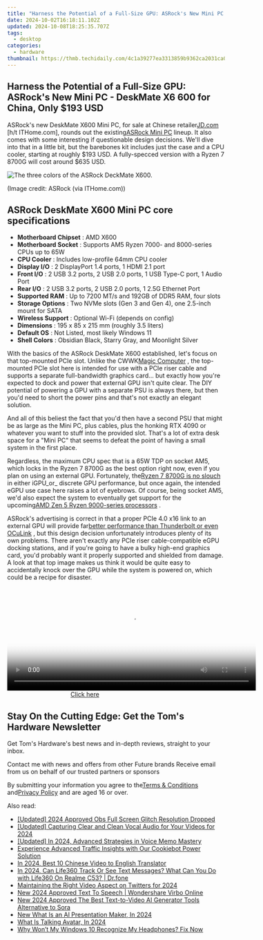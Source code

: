 ```yaml
---
title: "Harness the Potential of a Full-Size GPU: ASRock's New Mini PC - DeskMate X6 600 for China, Only $193 USD"
date: 2024-10-02T16:18:11.102Z
updated: 2024-10-08T18:25:35.707Z
tags:
  - desktop
categories:
  - hardware
thumbnail: https://thmb.techidaily.com/4c1a39277ea3313859b9362ca2031ca0eab790234cc40f347849f915f7ea8138.jpg
---
```


## Harness the Potential of a Full-Size GPU: ASRock's New Mini PC - DeskMate X6 600 for China, Only $193 USD

ASRock's new DeskMate X600 Mini PC, for sale at Chinese retailer[JD.com](https://item.jd.com/10105785234275.html) \[h/t ITHome.com\], rounds out the existing[ASRock Mini PC](https://www.tomshardware.com/desktops/mini-pcs/asrocks-amd-ryzen-powered-deskmini-x600-set-for-may-24-overseas-launch) lineup. It also comes with some interesting if questionable design decisions. We'll dive into that in a little bit, but the barebones kit includes just the case and a CPU cooler, starting at roughly $193 USD. A fully-specced version with a Ryzen 7 8700G will cost around $635 USD.

![The three colors of the ASRock DeckMate X600.](https://cdn.mos.cms.futurecdn.net/QjZwG9ogXk5eVbEARLkvGH-320-80.png)

 (Image credit: ASRock (via ITHome.com))

## ASRock DeskMate X600 Mini PC core specifications

* **Motherboard Chipset** : AMD X600
* **Motherboard Socket** : Supports AM5 Ryzen 7000- and 8000-series CPUs up to 65W
* **CPU Cooler** : Includes low-profile 64mm CPU cooler
* **Display I/O** : 2 DisplayPort 1.4 ports, 1 HDMI 2.1 port
* **Front I/O** : 2 USB 3.2 ports, 2 USB 2.0 ports, 1 USB Type-C port, 1 Audio Port
* **Rear I/O** : 2 USB 3.2 ports, 2 USB 2.0 ports, 1 2.5G Ethernet Port
* **Supported RAM** : Up to 7200 MT/s and 192GB of DDR5 RAM, four slots
* **Storage Options** : Two NVMe slots (Gen 3 and Gen 4), one 2.5-inch mount for SATA
* **Wireless Support** : Optional Wi-Fi (depends on config)
* **Dimensions** : 195 x 85 x 215 mm (roughly 3.5 liters)
* **Default OS** : Not Listed, most likely Windows 11
* **Shell Colors** : Obsidian Black, Starry Gray, and Moonlight Silver

 With the basics of the ASRock DeskMate X600 established, let's focus on that top-mounted PCIe slot. Unlike the CWWK[Magic Computer](https://www.tomshardware.com/desktops/mini-pcs/chinese-mini-pc-offers-external-pcie-slot-and-an-interesting-inverted-u-form-factor) , the top-mounted PCIe slot here is intended for use with a PCIe riser cable and supports a separate full-bandwidth graphics card... but exactly how you're expected to dock and power that external GPU isn't quite clear. The DIY potential of powering a GPU with a separate PSU is always there, but then you'd need to short the power pins and that's not exactly an elegant solution.  
  
 And all of this beliest the fact that you'd then have a second PSU that might be as large as the Mini PC, plus cables, plus the honking RTX 4090 or whatever you want to stuff into the provided slot. That's a lot of extra desk space for a "Mini PC" that seems to defeat the point of having a small system in the first place.  
  
 Regardless, the maximum CPU spec that is a 65W TDP on socket AM5, which locks in the Ryzen 7 8700G as the best option right now, even if you plan on using an external GPU. Fortunately, the[Ryzen 7 8700G is no slouch](https://www.tomshardware.com/pc-components/cpus/amd-ryzen-7-8700g-cpu-review/4) in either iGPU_or_ discrete GPU performance, but once again, the intended eGPU use case here raises a lot of eyebrows. Of course, being socket AM5, we'd also expect the system to eventually get support for the upcoming[AMD Zen 5 Ryzen 9000-series processors](https://www.tomshardware.com/pc-components/cpus/amd-announces-zen-5-ryzen-9000-processors-launches-in-july-four-new-ryzen-9-7-and-5-processors-with-a-16-ipc-improvement) .  
  
 ASRock's advertising is correct in that a proper PCIe 4.0 x16 link to an external GPU will provide far[better performance than Thunderbolt or even OCuLink](https://www.tomshardware.com/news/gpd-win-max-2-egpu-benchmarks) , but this design decision unfortunately introduces plenty of its own problems. There aren't exactly any PCIe riser cable-compatible eGPU docking stations, and if you're going to have a bulky high-end graphics card, you'd probably want it properly supported and shielded from damage. A look at that top image makes us think it would be quite easy to accidentally knock over the GPU while the system is powered on, which could be a recipe for disaster.

<!-- affiliate ads begin -->
<span id="1982596">
					<video width="576" height="240" style="cursor:pointer"
           poster="//a.impactradius-go.com/display-clicktoplayimage/1982596.png"
           onclick="if(!this.playClicked){this.play();this.setAttribute('controls',true);this.playClicked=true;}">
	   <source src="//a.impactradius-go.com/display-ad/22993-1982596">
	   <img src="//a.impactradius-go.com/display-clicktoplayimage/1982596.png" style="border: none; height: 100%; width: 100%; object-fit: contain">
	</video>
	<div style="width:360px;text-align:center"><a href="javascript:window.open(decodeURIComponent('https%3A%2F%2Fhomestyler.sjv.io%2Fc%2F5597632%2F1982596%2F22993'), '_blank');void(0);">Click here</a></div>
</span>
<img height="0" width="0" src="https://imp.pxf.io/i/5597632/1982596/22993" style="position:absolute;visibility:hidden;" border="0" />
<!-- affiliate ads end -->

## Stay On the Cutting Edge: Get the Tom's Hardware Newsletter

 Get Tom's Hardware's best news and in-depth reviews, straight to your inbox.

 Contact me with news and offers from other Future brands  Receive email from us on behalf of our trusted partners or sponsors

 By submitting your information you agree to the[Terms & Conditions](https://futureplc.com/terms-conditions/) and[Privacy Policy](https://futureplc.com/privacy-policy/) and are aged 16 or over.

<ins class="adsbygoogle"
     style="display:block"
     data-ad-format="autorelaxed"
     data-ad-client="ca-pub-7571918770474297"
     data-ad-slot="1223367746"></ins>

<ins class="adsbygoogle"
     style="display:block"
     data-ad-client="ca-pub-7571918770474297"
     data-ad-slot="8358498916"
     data-ad-format="auto"
     data-full-width-responsive="true"></ins>

<span class="atpl-alsoreadstyle">Also read:</span>
<div><ul>
<li><a href="https://screen-sharing-recording.techidaily.com/updated-2024-approved-obs-full-screen-glitch-resolution-dropped/"><u>[Updated] 2024 Approved Obs Full Screen Glitch Resolution Dropped</u></a></li>
<li><a href="https://video-capture.techidaily.com/updated-capturing-clear-and-clean-vocal-audio-for-your-videos-for-2024/"><u>[Updated] Capturing Clear and Clean Vocal Audio for Your Videos for 2024</u></a></li>
<li><a href="https://fox-http.techidaily.com/updated-in-2024-advanced-strategies-in-voice-memo-mastery/"><u>[Updated] In 2024, Advanced Strategies in Voice Memo Mastery</u></a></li>
<li><a href="https://data-safeguard.techidaily.com/experience-advanced-traffic-insights-with-our-cookiebot-power-solution/"><u>Experience Advanced Traffic Insights with Our Cookiebot Power Solution</u></a></li>
<li><a href="https://ai-voice-clone.techidaily.com/in-2024-best-10-chinese-video-to-english-translator/"><u>In 2024, Best 10 Chinese Video to English Translator</u></a></li>
<li><a href="https://change-location.techidaily.com/in-2024-can-life360-track-or-see-text-messages-what-can-you-do-with-life360-on-realme-c53-drfone-by-drfone-virtual-android/"><u>In 2024, Can Life360 Track Or See Text Messages? What Can You Do with Life360 On Realme C53? | Dr.fone</u></a></li>
<li><a href="https://twitter-videos.techidaily.com/maintaining-the-right-video-aspect-on-twitters-for-2024/"><u>Maintaining the Right Video Aspect on Twitters for 2024</u></a></li>
<li><a href="https://ai-voice-clone.techidaily.com/new-2024-approved-text-to-speech-wondershare-virbo-online/"><u>New 2024 Approved Text To Speech | Wondershare Virbo Online</u></a></li>
<li><a href="https://ai-voice-clone.techidaily.com/new-2024-approved-the-best-text-to-video-ai-generator-tools-alternative-to-sora/"><u>New 2024 Approved The Best Text-to-Video AI Generator Tools Alternative to Sora</u></a></li>
<li><a href="https://ai-voice-clone.techidaily.com/new-what-is-an-ai-presentation-maker-in-2024/"><u>New What Is an AI Presentation Maker, In 2024</u></a></li>
<li><a href="https://ai-voice-clone.techidaily.com/what-is-talking-avatar-in-2024/"><u>What Is Talking Avatar, In 2024</u></a></li>
<li><a href="https://sound-issues.techidaily.com/1723016477916-why-wont-my-windows-10-recognize-my-headphones-fix-now/"><u>Why Won’t My Windows 10 Recognize My Headphones? Fix Now</u></a></li>
</ul></div>


